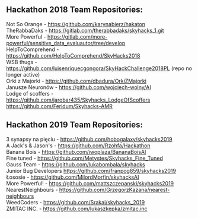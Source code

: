 ## Hackathon 2018 Team Repositories:
Not So Orange - https://github.com/karynabierz/hakaton   
TheRabbaDaks	- https://gitlab.com/therabbadaks/skyhacks_1.git  
More Powerful	- https://gitlab.com/more-powerful/sensitive_data_evaluautor/tree/develop  
HelpToComprehend - https://github.com/HelpToComprehend/SkyHacks2018  
WSB thugs	- https://github.com/luisenriquecgongora/SkyHackChallenge2018PL  (repo no longer active)  
Orki z Majorki - https://github.com/dbadura/OrkiZMajorki   
Janusze Neuronów - https://github.com/wojciech-wolny/AI   
Lodge of scoffers	- https://github.com/jarobar435/Skyhacks_LodgeOfScoffers    https://github.com/Feridum/Skyhacks-AMR   		


## Hackathon 2019 Team Repositories:

3 synapsy na pięciu - https://github.com/hobogalaxy/skyhacks2019   
A Jack's & Jason's - https://github.com/Rzohfa/Hackathon    
Banana Bois - https://github.com/iwoplaza/BananaBoisAI     
Fine tuned - https://github.com/Metystes/Skyhacks_Fine_Tuned  
Gauss Team - https://github.com/lukabombala/skyhacks  
Junior Bug Developers https://github.com/franpog859/skyhacks2019   
Łososie - https://github.com/MilordMorfin/skyhacksAI  
More Powerful! - https://github.com/mattszczepanski/skyhacks2019   
NearestNeighbours - https://github.com/GrzegorzKazana/nearest-neighbours   
WeedCoders - https://github.com/Srakai/skyhacks_2019  
ZMITAC INC. - https://github.com/lukaszkepka/zmitac.inc  

